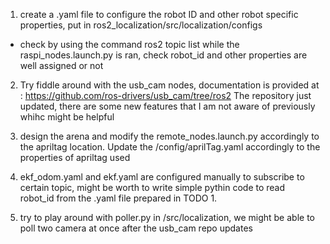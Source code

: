 1. create a .yaml file to configure the robot ID and other robot specific properties, put in ros2_localization/src/localization/configs
- check by using the command ros2 topic list while the raspi_nodes.launch.py is ran, check robot_id and other properties are well assigned or not

2. Try fiddle around with the usb_cam nodes, documentation is provided at : https://github.com/ros-drivers/usb_cam/tree/ros2
The repository just updated, there are some new features that I am not aware of previously whihc might be helpful

3.  design the arena and modify the remote_nodes.launch.py accordingly to the apriltag location. Update the /config/aprilTag.yaml accordingly to the properties of apriltag used

4. ekf_odom.yaml and ekf.yaml are configured manually to subscribe to certain topic, might be worth to write simple pythin code to read robot_id from the .yaml file prepared in TODO 1.

5.  try to play around with poller.py in /src/localization, we might be able to poll two camera at once after the usb_cam repo updates